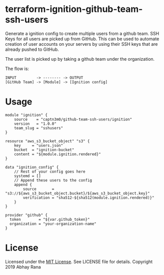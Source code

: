 # terraform-ignition-github-team-ssh-users

Generate a ignition config to create multiple users from a github team. SSH Keys for all users are picked up from GitHub. This can be used to automate creation of user accounts on your servers by using their SSH keys that are already pushed to GitHub.

The user list is picked up by taking a github team under the organization.

The flow is:

```
INPUT         -> -------- -> OUTPUT
[GitHub Team] -> [Module] -> [Ignition config]
```

# Usage

```hcl
module "ignition" {
	source    = "captn3m0/github-team-ssh-users/ignition"
	version   = "1.0.0"
	team_slug = "sshusers"
}

resource "aws_s3_bucket_object" "s3" {
	key     = "users.json"
	bucket  = "ignition-bucket"
	content = "${module.ignition.rendered}"
}

data "ignition_config" {
	// Rest of your config goes here
	systemd = []
	// Append these users to the config
	append {
		source       = "s3://${aws_s3_bucket_object.bucket}/${aws_s3_bucket_object.key}"
		verification = "sha512-${sha512(module.ignition.rendered)}"
	}
}

provider "github" {
  token        = "${var.github_token}"
  organization = "your-organization-name"
}
```

# License

Licensed under the [MIT License](https://nemo.mit-license.org/). See LICENSE file for details.
Copyright 2019 Abhay Rana
